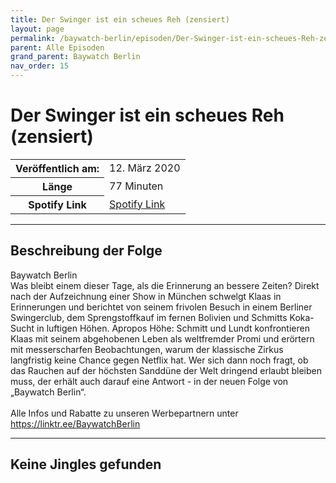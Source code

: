 ```yaml
---
title: Der Swinger ist ein scheues Reh (zensiert)
layout: page
permalink: /baywatch-berlin/episoden/Der-Swinger-ist-ein-scheues-Reh-zensiert
parent: Alle Episoden
grand_parent: Baywatch Berlin
nav_order: 15
---
```


# Der Swinger ist ein scheues Reh (zensiert)
<table class="resp-table dcf-table dcf-table-responsive dcf-table-bordered dcf-table-striped dcf-w-100%">
                    <tbody>
                        <tr>
                            <th scope="row">Veröffentlich am:</th>
                            <td data-label="Veröffentlich am:">12. März 2020</td>
                        </tr>
                        <tr>
                            <th scope="row">Länge </th>
                            <td data-label="Länge ">77 Minuten</td>
                        </tr><tr>
                                <th scope="row">Spotify Link</th>
                                <td data-label="Spotify Link"><a href="https://open.spotify.com/episode/1l9ff9SDjs4GlvvnXfSwIZ">Spotify Link</a></td>
                            </tr></tbody>
                </table>

***

## Beschreibung der Folge

<div>
Baywatch Berlin <br> Was bleibt einem dieser Tage, als die Erinnerung an bessere Zeiten? Direkt nach der Aufzeichnung einer Show in München schwelgt Klaas in Erinnerungen und berichtet von seinem frivolen Besuch in einem Berliner Swingerclub, dem Sprengstoffkauf im fernen Bolivien und Schmitts Koka-Sucht in luftigen Höhen. Apropos Höhe: Schmitt und Lundt konfrontieren Klaas mit seinem abgehobenen Leben als weltfremder Promi und erörtern mit messerscharfen Beobachtungen, warum der klassische Zirkus langfristig keine Chance gegen Netflix hat. Wer sich dann noch fragt, ob das Rauchen auf der höchsten Sanddüne der Welt dringend erlaubt bleiben muss, der erhält auch darauf eine Antwort - in der neuen Folge von „Baywatch Berlin“. <br>  <br> Alle Infos und Rabatte zu unseren Werbepartnern unter <a href="https://linktr.ee/BaywatchBerlin">https://linktr.ee/BaywatchBerlin</a>  
</div>

***

## Keine Jingles gefunden